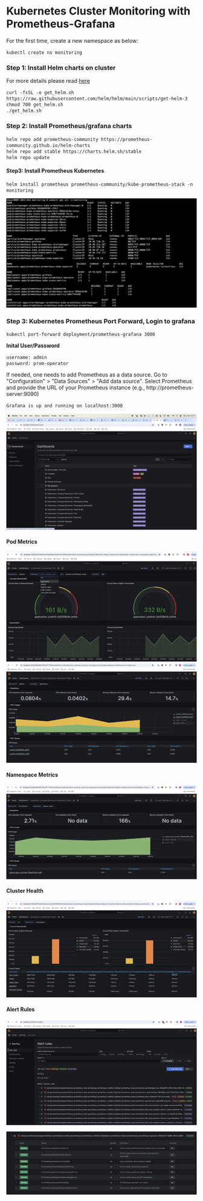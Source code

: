 # Kubernetes Cluster Monitoring with Prometheus-Grafana

For the first time, create a new namespace as below:

```
kubectl create ns monitoring
```

### Step 1: Install Helm charts on cluster
For more details please read [here](https://k21academy.com/docker-kubernetes/prometheus-grafana-monitoring/)

```
curl -fsSL -o get_helm.sh https://raw.githubusercontent.com/helm/helm/main/scripts/get-helm-3
chmod 700 get_helm.sh
./get_helm.sh

```

### Step 2: Install Prometheus/grafana charts 
```
helm repo add prometheus-community https://prometheus-community.github.io/helm-charts
helm repo add stable https://charts.helm.sh/stable  
helm repo update

```

#### Step3: Install Prometheus Kubernetes 
```
helm install prometheus prometheus-community/kube-prometheus-stack -n monitoring

```

![Alt text](image.png)

### Step 3: Kubernetes Prometheus Port Forward, Login to grafana
```
kubectl port-forward deployment/prometheus-grafana 3000
```
**Inital User/Password**
```
username: admin
password: prom-operator
```

If needed, one needs to add Prometheus as a data source. 
Go to "Configuration" > "Data Sources" > "Add data source". Select Prometheus and provide the URL of your Prometheus instance (e.g., http://prometheus-server:9090) 
```
Grafana is up and running on localhost:3000
```
![Alt text](image-1.png)


#### Pod Metrics 
![Alt text](image-2.png)
![Alt text](image-4.png)

#### Namespace Metrics
![Alt text](image-3.png)

#### Cluster Health
![Alt text](image-5.png)

#### Alert Rules 
![Alt text](image-6.png)

![Alt text](image-7.png)
